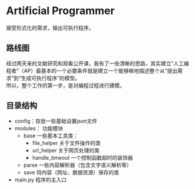 # Artificial Programmer
接受形式化的需求，输出可执行程序。

## 路线图
经过两天来的文献研究和观看公开课，我有了一些清晰的思路，其实建立“人工编程者”（AP）最基本的一个必要条件就是建立一个能够晰地描述整个从“提出需求”到“生成可执行程序”的模型。  
所以，整个工作的第一步，是对编程过程进行建模。

## 目录结构
- config：存放一些基础设置json文件
- modules： 功能模块
    + base 一些基本工具类：
        * file_helper 关于文件操作的类
        * url_helper 关于网页处理的类
        * handle_timeout 一个控制函数超时的装饰器
    + parse 一些内容解析器（包含文字语义解析等）
    + save  将内容（网址、数据资源）保存的类
- main.py 程序的主入口
